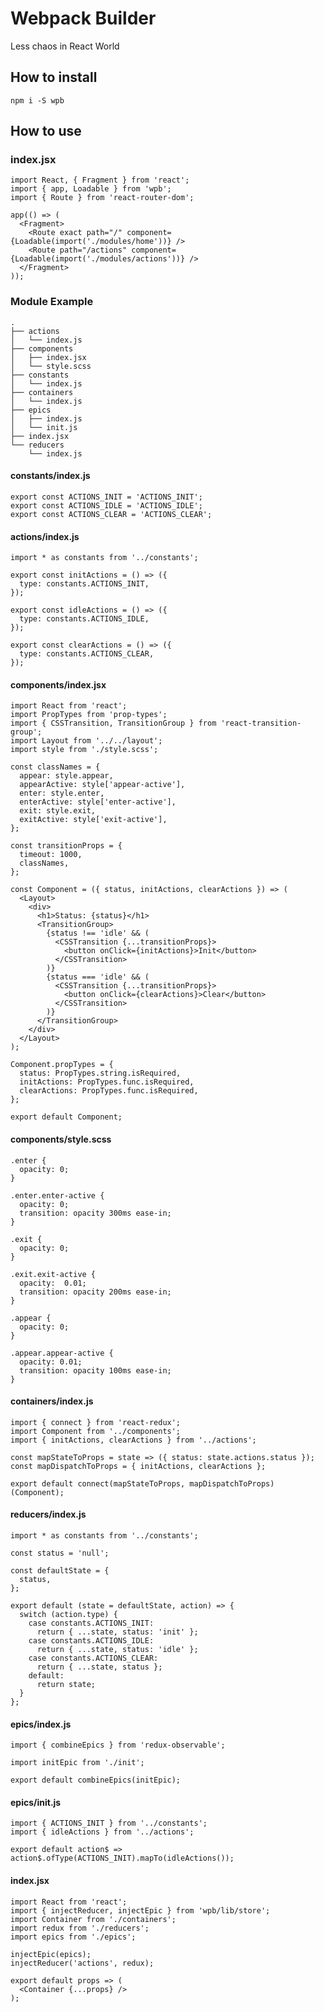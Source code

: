 # Webpack Builder

Less chaos in React World

## How to install

    npm i -S wpb
    
## How to use 

### index.jsx

    import React, { Fragment } from 'react';
    import { app, Loadable } from 'wpb';
    import { Route } from 'react-router-dom';
    
    app(() => (
      <Fragment>
        <Route exact path="/" component={Loadable(import('./modules/home'))} />
        <Route path="/actions" component={Loadable(import('./modules/actions'))} />
      </Fragment>
    ));
    
### Module Example

    .
    ├── actions
    │   └── index.js
    ├── components
    │   ├── index.jsx
    │   └── style.scss
    ├── constants
    │   └── index.js
    ├── containers
    │   └── index.js
    ├── epics
    │   ├── index.js
    │   └── init.js
    ├── index.jsx
    └── reducers
        └── index.js

#### constants/index.js

    export const ACTIONS_INIT = 'ACTIONS_INIT';
    export const ACTIONS_IDLE = 'ACTIONS_IDLE';
    export const ACTIONS_CLEAR = 'ACTIONS_CLEAR';

#### actions/index.js

    import * as constants from '../constants';
    
    export const initActions = () => ({
      type: constants.ACTIONS_INIT,
    });
    
    export const idleActions = () => ({
      type: constants.ACTIONS_IDLE,
    });
    
    export const clearActions = () => ({
      type: constants.ACTIONS_CLEAR,
    });

#### components/index.jsx

    import React from 'react';
    import PropTypes from 'prop-types';
    import { CSSTransition, TransitionGroup } from 'react-transition-group';
    import Layout from '../../layout';
    import style from './style.scss';
    
    const classNames = {
      appear: style.appear,
      appearActive: style['appear-active'],
      enter: style.enter,
      enterActive: style['enter-active'],
      exit: style.exit,
      exitActive: style['exit-active'],
    };
    
    const transitionProps = {
      timeout: 1000,
      classNames,
    };
    
    const Component = ({ status, initActions, clearActions }) => (
      <Layout>
        <div>
          <h1>Status: {status}</h1>
          <TransitionGroup>
            {status !== 'idle' && (
              <CSSTransition {...transitionProps}>
                <button onClick={initActions}>Init</button>
              </CSSTransition>
            )}
            {status === 'idle' && (
              <CSSTransition {...transitionProps}>
                <button onClick={clearActions}>Clear</button>
              </CSSTransition>
            )}
          </TransitionGroup>
        </div>
      </Layout>
    );
    
    Component.propTypes = {
      status: PropTypes.string.isRequired,
      initActions: PropTypes.func.isRequired,
      clearActions: PropTypes.func.isRequired,
    };
    
    export default Component;

#### components/style.scss

    .enter {
      opacity: 0;
    }
    
    .enter.enter-active {
      opacity: 0;
      transition: opacity 300ms ease-in;
    }
    
    .exit {
      opacity: 0;
    }
    
    .exit.exit-active {
      opacity:  0.01;
      transition: opacity 200ms ease-in;
    }
    
    .appear {
      opacity: 0;
    }
    
    .appear.appear-active {
      opacity: 0.01;
      transition: opacity 100ms ease-in;
    }

#### containers/index.js

    import { connect } from 'react-redux';
    import Component from '../components';
    import { initActions, clearActions } from '../actions';
    
    const mapStateToProps = state => ({ status: state.actions.status });
    const mapDispatchToProps = { initActions, clearActions };
    
    export default connect(mapStateToProps, mapDispatchToProps)(Component);

#### reducers/index.js

    import * as constants from '../constants';
    
    const status = 'null';
    
    const defaultState = {
      status,
    };
    
    export default (state = defaultState, action) => {
      switch (action.type) {
        case constants.ACTIONS_INIT:
          return { ...state, status: 'init' };
        case constants.ACTIONS_IDLE:
          return { ...state, status: 'idle' };
        case constants.ACTIONS_CLEAR:
          return { ...state, status };
        default:
          return state;
      }
    };

#### epics/index.js

    import { combineEpics } from 'redux-observable';
    
    import initEpic from './init';
    
    export default combineEpics(initEpic);

#### epics/init.js

    import { ACTIONS_INIT } from '../constants';
    import { idleActions } from '../actions';
    
    export default action$ => action$.ofType(ACTIONS_INIT).mapTo(idleActions());

#### index.jsx

    import React from 'react';
    import { injectReducer, injectEpic } from 'wpb/lib/store';
    import Container from './containers';
    import redux from './reducers';
    import epics from './epics';
    
    injectEpic(epics);
    injectReducer('actions', redux);
    
    export default props => (
      <Container {...props} />
    );

